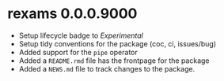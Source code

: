 # rexams 0.0.0.9000

* Setup lifecycle badge to *Experimental*
* Setup tidy conventions for the package (coc, ci, issues/bug)
* Added support for the `pipe` operator
* Added a `README.rmd` file has the frontpage for the package
* Added a `NEWS.md` file to track changes to the package.
